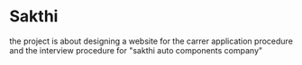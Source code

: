 # Sakthi
the project is about designing a website for the carrer application procedure and the interview procedure for "sakthi auto components company"
